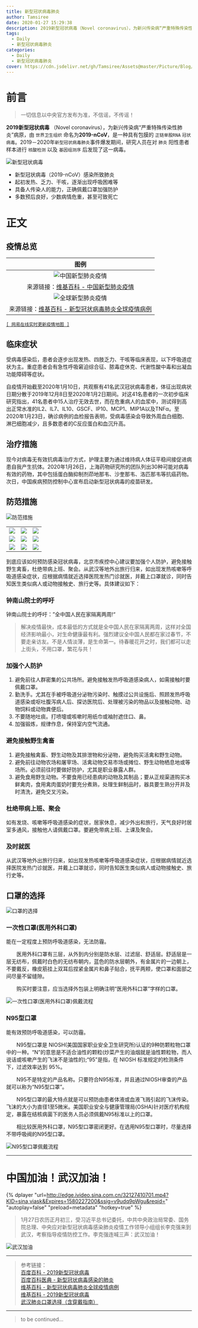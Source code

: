 ```yaml
---
title: 新型冠状病毒肺炎
author: Tamsiree
date: 2020-01-27 15:29:38
description: 2019新型冠状病毒（Novel coronavirus），为新兴传染病“严重特殊传染性肺炎”病原，由 `世界卫生组织` 命名为2019-nCoV，是一种具有包膜的 `正链单股RNA` `冠状病毒`。2019－2020年`新型冠状病毒肺炎`事件爆发期间，研究人员在对 `肺炎` 阳性患者样本进行 `核酸检测` 以及 `基因组测序` 后发现了这一病毒。
tags:
  - Daily
  - 新型冠状病毒肺炎
categories:
  - Daily
  - 新型冠状病毒肺炎
cover: https://cdn.jsdelivr.net/gh/Tamsiree/Assets@master/Picture/Blog/Cover/bgb2a4562.jpg
---
```

# 前言

> 一切信息以中央官方发布为准，不信谣，不传谣！

**2019新型冠状病毒** （Novel coronavirus），为新兴传染病“严重特殊传染性肺炎”病原，由 `世界卫生组织` 命名为**2019-nCoV**，是一种具有包膜的 `正链单股RNA` `冠状病毒`。2019－2020年`新型冠状病毒肺炎`事件爆发期间，研究人员在对 `肺炎` 阳性患者样本进行 `核酸检测` 以及 `基因组测序` 后发现了这一病毒。

![新型冠状病毒](https://upload.wikimedia.org/wikipedia/commons/thumb/0/0b/Coronavirus_2019-nCoV.png/300px-Coronavirus_2019-nCoV.png)

- 新型冠状病毒（2019-nCoV）感染所致肺炎
- 起初发热、乏力、干咳，逐渐出现呼吸困难等
- 具备人传染人的能力，正确佩戴口罩加强防护
- 多数预后良好，少数病情危重，甚至可致死亡

# 正文
## 疫情总览

|图例|
| :---: |
|![中国新型肺炎疫情](https://upload.wikimedia.org/wikipedia/commons/thumb/f/fc/2019-nCoV_cases_%28PRC_claimed_territory%29.svg/1024px-2019-nCoV_cases_%28PRC_claimed_territory%29.svg.png)|
|来源链接：[维基百科 - 中国新型肺炎疫情](https://zh.wikipedia.org/wiki/2019%E6%96%B0%E5%9E%8B%E5%86%A0%E7%8B%80%E7%97%85%E6%AF%92#/media/File:2019-nCoV_cases_(PRC_claimed_territory).svg)|
|![全球新型肺炎疫情](https://upload.wikimedia.org/wikipedia/commons/thumb/a/a4/2019-nCoV_Outbreak_World_Map.svg/1920px-2019-nCoV_Outbreak_World_Map.svg.png)|
|来源链接：[维基百科 - 新型冠状病毒肺炎全球疫情病例](https://zh.wikipedia.org/wiki/%E6%96%B0%E5%9E%8B%E5%86%A0%E7%8B%80%E7%97%85%E6%AF%92%E8%82%BA%E7%82%8E%E5%85%A8%E7%90%83%E7%96%AB%E6%83%85%E7%97%85%E4%BE%8B#/media/File:2019-nCoV_Outbreak_World_Map.svg)|

[`[ 网易在线实时更新疫情地图 ]`](http://news.163.com/special/epidemic/)

## 临床症状
受病毒感染后，患者会逐步出现发热、四肢乏力、干咳等临床表现，以下呼吸道症状为主。重症患者会有急性呼吸窘迫综合征、脓毒症休克、代谢性酸中毒和出凝血功能障碍等症状。

自疫情开始截至2020年1月10日，共观察有41名武汉冠状病毒患者，体征出现病状日期分散于2019年12月8日至2020年1月2日期间。对这41名患者的一次初步临床研究指出，41名患者中15人治疗无效去世，而在危重病人的血浆中，测试得到高出正常水准的IL2、IL7、IL10、GSCF、IP10、MCP1、MIP1A以及TNFα。至2020年1月23日，确诊病例的血检报告表明，受病毒感染会导致外周血白细胞、淋巴细胞减少，且多数患者的C反应蛋白和血沉升高。

## 治疗措施
现今对病毒无有效抗病毒治疗方式，护理主要为通过维持病人体征平稳间接促进病患自我产生抗体。2020年1月26日，上海药物研究所的团队列出30种可能对病毒有效的药物，其中包括蛋白酶抑制剂茚地那韦、沙奎那韦、洛匹那韦等抗癌药物。次日，中国疾病预防控制中心宣布启动新型冠状病毒的疫苗研发。

## 防范措施

![防范措施](https://gss3.bdstatic.com/-Po3dSag_xI4khGkpoWK1HF6hhy/baike/c0%3Dbaike150%2C5%2C5%2C150%2C50/sign=aa4dff958d025aafc73f76999a84c001/8601a18b87d6277fe5718b6d27381f30e924fc00.jpg)

||||
| :---: | :---: | :---: |
|![](https://cdn.jsdelivr.net/gh/Tamsiree/Assets@master/Picture/Blog/Post/71cf3bc79f3df8dcf65f36c4c211728b47102800.jpg)|![](https://cdn.jsdelivr.net/gh/Tamsiree/Assets@master/Picture/Blog/Post/a71ea8d3fd1f41348e2ebc2b2a1f95cad1c85e4d.jpg)|![](https://cdn.jsdelivr.net/gh/Tamsiree/Assets@master/Picture/Blog/Post/7af40ad162d9f2d3dc089dbaa6ec8a136327cc4e.jpg)|
|![](https://cdn.jsdelivr.net/gh/Tamsiree/Assets@master/Picture/Blog/Post/d058ccbf6c81800a0997305bbe3533fa828b4770.jpg)|![](https://cdn.jsdelivr.net/gh/Tamsiree/Assets@master/Picture/Blog/Post/3ac79f3df8dcd100922041747d8b4710b9122f22.jpg)|![](https://cdn.jsdelivr.net/gh/Tamsiree/Assets@master/Picture/Blog/Post/f9198618367adab4396ca21684d4b31c8701e423.jpg)|
|![](https://cdn.jsdelivr.net/gh/Tamsiree/Assets@master/Picture/Blog/Post/9a504fc2d562853509926b749fef76c6a7ef6371.jpg)|![](https://cdn.jsdelivr.net/gh/Tamsiree/Assets@master/Picture/Blog/Post/a08b87d6277f9e2f7b2ea45d1030e924b899f348.jpg)|![](https://cdn.jsdelivr.net/gh/Tamsiree/Assets@master/Picture/Blog/Post/0b46f21fbe096b635d74e70503338744ebf8ac72.jpg)|

到底应该如何预防感染冠状病毒，北京市疾控中心建议要加强个人防护，避免接触野生禽畜，杜绝带病上班、聚会。从武汉等地外出旅行归来，如出现发热咳嗽等呼吸道感染症状，应根据病情就近选择医院发热门诊就医，并戴上口罩就诊，同时告知医生类似病人或动物接触史、旅行史等。具体建议如下：  

### **钟南山院士的呼吁**

钟南山院士的呼吁：”全中国人民在家隔离两周!“  

> 解决疫情最快，成本最低的方式就是全中国人民在家隔离两周，这样对全国经济影响最小，对生命健康最有利。强烈建议全中国人民都在家过春节，不要走亲访友。不是人情淡薄，是生命第一。待春暖花开之时，我们都可以走上街头，不用口罩，繁花与共！

### 加强个人防护

1. 避免前往人群密集的公共场所。避免接触发热呼吸道感染病人，如需接触时要佩戴口罩。
2. 勤洗手。尤其在手被呼吸道分泌物污染时、触摸过公共设施后、照顾发热呼吸道感染或呕吐腹泻病人后、探访医院后、处理被污染的物品以及接触动物、动物饲料或动物粪便后。
3. 不要随地吐痰。打喷嚏或咳嗽时用纸巾或袖肘遮住口、鼻。
4. 加强锻炼，规律作息，保持室内空气流通。  

### 避免接触野生禽畜  

1. 避免接触禽畜、野生动物及其排泄物和分泌物，避免购买活禽和野生动物。
2. 避免前往动物农场和屠宰场、活禽动物交易市场或摊位、野生动物栖息地或等场所。必须前往时要做好防护，尤其是职业暴露人群。
3. 避免食用野生动物。不要食用已经患病的动物及其制品；要从正规渠道购买冰鲜禽肉，食用禽肉蛋奶时要充分煮熟，处理生鲜制品时，器具要生熟分开并及时清洗，避免交叉污染。

### 杜绝带病上班、聚会  

如有发烧、咳嗽等呼吸道感染的症状，居家休息，减少外出和旅行，天气良好时居室多通风，接触他人请佩戴口罩。要避免带病上班、上课及聚会。  

### 及时就医  

从武汉等地外出旅行归来，如出现发热咳嗽等呼吸道感染症状，应根据病情就近选择医院发热门诊就医，并戴上口罩就诊，同时告知医生类似病人或动物接触史、旅行史等。

## 口罩的选择

![口罩的选择](https://cdn.jsdelivr.net/gh/Tamsiree/Assets@master/Picture/Blog/Post/947067804.jpeg)

### 一次性口罩(医用外科口罩)

能在一定程度上预防呼吸道感染，无法防霾。

　　医用外科口罩有三层，从外到内分别是防水层、过滤层、舒适层。舒适层是一层无纺布，佩戴时白色的无纺布朝内，蓝色的防水层朝外，有金属片的一边朝上，不要戴反，橡皮筋挂上双耳后捏紧金属片和鼻子贴合，抚平两颊，使口罩和面部之间尽量不留缝隙。

　　购买时要注意，应当选择外包装上明确注明“医用外科口罩”字样的口罩。

![一次性口罩(医用外科口罩)佩戴流程](https://cdn.jsdelivr.net/gh/Tamsiree/Assets@master/Picture/Blog/Post/2020121103929_89233.png)

### N95型口罩

能有效预防呼吸道感染，可以防霾。

　　N95型口罩是 NIOSH(美国国家职业安全卫生研究所)认证的9种防颗粒物口罩中的一种。“N”的意思是不适合油性的颗粒(炒菜产生的油烟就是油性颗粒物，而人说话或咳嗽产生的飞沫不是油性的);“95”是指，在 NIOSH 标准规定的检测条件下，过滤效率达到 95%。

　　N95不是特定的产品名称。只要符合N95标准，并且通过NIOSH审查的产品就可以称为“N95型口罩”。

　　N95型口罩的最大特点就是可以预防由患者体液或血液飞溅引起的飞沫传染。飞沫的大小为直径1至5微米。美国职业安全与健康管理局(OSHA)针对医疗机构规定，暴露在结核病菌下的医务人员必须佩戴N95标准以上的口罩。

　　相比较医用外科口罩，N95型口罩密闭更好。在选用N95型口罩时，尽量选择不带呼吸阀的N95型口罩。

![N95型口罩佩戴流程](https://cdn.jsdelivr.net/gh/Tamsiree/Assets@master/Picture/Blog/Post/2020121103848_26965.png)

---

# 中国加油！武汉加油！

{% dplayer "url=http://edge.ivideo.sina.com.cn/32127410701.mp4?KID=sina,viask&Expires=1580227200&ssig=v9udq9pWgu&reqid=" "autoplay=false" "preload=metadata" "hotkey=true" %}

> 1月27日农历正月初三，受习近平总书记委托，中共中央政治局常委、国务院总理、中央应对新型冠状病毒感染肺炎疫情工作领导小组组长李克强来到武汉，考察指导疫情防控工作。李克强连喊三声：武汉加油！  

![武汉加油](https://cdn.jsdelivr.net/gh/Tamsiree/Assets@master/Picture/Blog/Post/d8f9d72a6059252d772e229abeeb193d5ab5b9ed.jpeg)

---

> 参考链接：  
> [百度百科 - 2019新型冠状病毒](https://baike.baidu.com/item/2019%E6%96%B0%E5%9E%8B%E5%86%A0%E7%8A%B6%E7%97%85%E6%AF%92/24267858)  
> [百度百科医典 - 新型冠状病毒感染的肺炎](https://baike.baidu.com/medicine/disease/%E6%96%B0%E5%9E%8B%E5%86%A0%E7%8A%B6%E7%97%85%E6%AF%92%E6%84%9F%E6%9F%93%E7%9A%84%E8%82%BA%E7%82%8E/24282048)  
> [维基百科 - 新型冠状病毒肺炎全球疫情病例](https://zh.wikipedia.org/wiki/2019%E6%96%B0%E5%9E%8B%E5%86%A0%E7%8B%80%E7%97%85%E6%AF%92)  
> [维基百科 - 2019新型冠状病毒](https://zh.wikipedia.org/wiki/%E6%96%B0%E5%9E%8B%E5%86%A0%E7%8B%80%E7%97%85%E6%AF%92%E8%82%BA%E7%82%8E%E5%85%A8%E7%90%83%E7%96%AB%E6%83%85%E7%97%85%E4%BE%8B)  
> [武汉肺炎口罩选择（含穿戴指南）](http://wh.bendibao.com/live/2020121/106788.shtm)

---
> to be continued...
